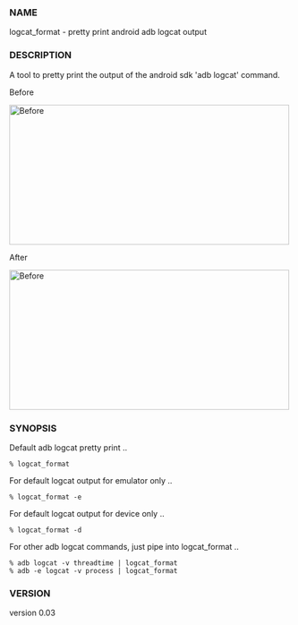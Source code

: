 ### NAME

logcat_format - pretty print android adb logcat output

### DESCRIPTION

A tool to pretty print the output of the android sdk 'adb logcat' command.

Before 

<p><img src="https://raw.github.com/vichou/App-logcat_format/master/screenshots/before.png"
width="500" height="250" alt="Before" /></p>

After

<p><img src="https://raw.github.com/vichou/App-logcat_format/master/screenshots/after.png"
width="500" height="250" alt="Before" /></p>

### SYNOPSIS

Default adb logcat pretty print ..

    % logcat_format 

For default logcat output for emulator only ..

    % logcat_format -e 

For default logcat output for device only ..

    % logcat_format -d

For other adb logcat commands, just pipe into logcat_format ..

    % adb logcat -v threadtime | logcat_format
    % adb -e logcat -v process | logcat_format

### VERSION

version 0.03
